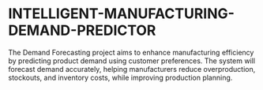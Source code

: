 # INTELLIGENT-MANUFACTURING-DEMAND-PREDICTOR
The Demand Forecasting project aims to enhance manufacturing efficiency by predicting product demand using customer preferences. The system will forecast demand accurately, helping manufacturers reduce overproduction, stockouts, and inventory costs, while improving production planning.
